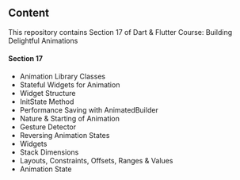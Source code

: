 ## Content

This repository contains Section 17 of Dart & Flutter Course: Building Delightful Animations

#### Section 17

- Animation Library Classes
- Stateful Widgets for Animation
- Widget Structure
- InitState Method
- Performance Saving with AnimatedBuilder
- Nature & Starting of Animation
- Gesture Detector
- Reversing Animation States
- Widgets
- Stack Dimensions
- Layouts, Constraints, Offsets, Ranges & Values
- Animation State
